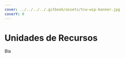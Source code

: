 ```yaml
---
cover: ../../../../.gitbook/assets/tcw-wip-banner.jpg
coverY: 0
---
```

# Unidades de Recursos

Bla
